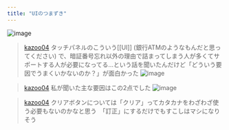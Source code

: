 ```yaml
---
title: "UIのつまずき"
---
```


![image](https://gyazo.com/16e1a609cd3c6e91c6d508dae53996ad/thumb/1000)

> [kazoo04](https://twitter.com/kazoo04/status/1696715422228492451/photo/1) タッチパネルのこういう[[UI]] (銀行ATMのようなもんだと思ってください) で、暗証番号忘れ以外の理由で詰まってしまう人が多くてサポートする人が必要になってる…という話を聞いたんだけど「どういう要因でうまくいかないのか？」が面白かった
>  ![image](https://pbs.twimg.com/media/F4vwygVbEAA2Pcj?format=png&name=medium#.png)

> [kazoo04](https://twitter.com/kazoo04/status/1696717104052133938) 私が聞いた主な要因はこの2点でした
>  ![image](https://pbs.twimg.com/media/F4vy8SYa0AASNmL?format=jpg&name=medium#.png)

> [kazoo04](https://twitter.com/kazoo04/status/1696720087066214895) クリアボタンについては「クリア」ってカタカナをわざわざ使う必要もないのかなと思う　「訂正」にするだけでもすこしはマシになりそう

